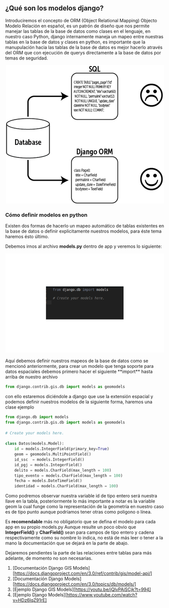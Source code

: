 ## ¿Qué son los modelos django? ##
Introduciremos el concepto de ORM (Object Relational Mapping) Objecto Modelo Relación en español, es un patrón de diseño que nos permite manejar las tablas de la base de datos como clases en el lenguaje, en nuestro caso Python, django internamente maneja un mapeo entre nuestras tablas en la base de datos y clases en python, es importante que la manupulación hacia las tablas de la base de datos es mejor hacerlo através del ORM que con ejecución de querys directamente a la base de datos por temas de seguridad.
<p align="center"> 
<img src="../img/Django-Models.png">
</p> 

### Cómo definir modelos en  python ###
Existen dos formas de hacerlo un mapeo automático de tablas existentes en la base de datos o definir explicitamente nuestros modelos, para éste tema haremos ésto último. 


Debemos irnos al archivo **models.py** dentro de app y veremos lo siguiente:  
<p align="center"> 
<img src="../img/prev_models.png">
</p>   
Aquí debemos definir nuestros mapeos de la base de datos como se mencionó anteriormente, para crear un modelo que tenga soporte para datos espaciales debemos primero hacer el siguiente **import** hasta arriba de nuestro archivo

```python
from django.contrib.gis.db import models as geomodels
```  
con ello estaremos diciéndole a django que use la extensión espacial y podemos definir nuestros modelos de la siguiente forma, haremos una clase ejemplo  

```python
from django.db import models
from django.contrib.gis.db import models as geomodels

# Create your models here.

class Datos(models.Model):
    id = models.IntegerField(primary_key=True)    	
    geom = geomodels.MultiPointField()
    id_ssc	= models.IntegerField()
    id_pgj = models.IntegerField()
    delito = models.CharField(max_length = 100)
    tipo_evento = models.CharField(max_length = 100)
    fecha = models.DateTimeField()	
    identidad = models.CharField(max_length = 100)	
```  
Como podremos observar nuestra variable id de tipo entero será nuestra llave en la tabla, posteriormente lo más importante a notar es la variable geom la cual funge como la representación de la geometría en nuestro caso es de tipo punto aunque podríamos tener otras como poligono o línea.   

Es **recomendable** más no obligatorio que se defina el modelo para cada app en su propio models.py
Aunque resulte un poco obvio que **IntegerField()** y **CharField()** sean para campos de tipo entero y cadena respectivamente como su nombre lo indica, no está de más leer o tener a la mano la documentación que se dejará en la parte de abajo.  

Dejaremos pendientes la parte de las relaciones entre tablas para más adelante, de momento no son necesarias.

1. [Documentación Django GIS Models][https://docs.djangoproject.com/en/3.0/ref/contrib/gis/model-api/]
2. [Documentación Django  Models][https://docs.djangoproject.com/en/3.0/topics/db/models/]
3. [Ejemplo Django GIS Models][https://youtu.be/jQlvPAiSCjk?t=994]
4. [Ejemplo Django  Models][https://www.youtube.com/watch?v=HDz6lqZ91rE]


